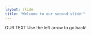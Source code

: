 ```yaml
---
layout: slide
title: "Welcome to our second slide!"
---
```

OUR TEXT
Use the left arrow to go back!
